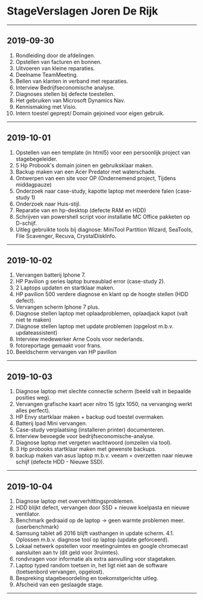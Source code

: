 # StageVerslagen Joren De Rijk

---
## 2019-09-30
1. Rondleiding door de afdelingen.
2. Opstellen van facturen en bonnen.
3. Uitvoeren van kleine reparaties.
4. Deelname TeamMeeting.
5. Bellen van klanten in verband met reparaties.
6. Interview Bedrijfseconomische analyse.
7. Diagnoses stellen bij defecte toestellen.
8. Het gebruiken van Microsoft Dynamics Nav.
9. Kennismaking met Visio.
10. Intern toestel geprept/ Domain gejoined voor eigen gebruik.

---
## 2019-10-01
1. Opstellen van een template (in html5) voor een persoonlijk project van stagebegeleider.
2. 5 Hp Probook's domain joinen en gebruiksklaar maken.
3. Backup maken van een Acer Predator met waterschade.
4. Ontwerpen van een site voor OP (Ondernemend project, Tijdens middagpauze)
5. Onderzoek naar case-study, kapotte laptop met meerdere falen (case-study 1)
6. Onderzoek naar Huis-stijl.
7. Reparatie van en hp-desktop (defecte RAM en HDD)
8. Schrijven van powershell script voor installatie MC Office pakketen op D-schijf.
9. Uitleg gebruikte tools bij diagnose: MiniTool Partition Wizard, SeaTools, File Scavenger, Recuva, CrystalDiskInfo.

---
## 2019-10-02
1. Vervangen batterij Iphone 7.
2. HP Pavilion g series laptop bureaublad error (case-study 2).
3. 2 Laptops updaten en startklaar maken.
4. HP pavilion 500 verdere diagnose en klant op de hoogte stellen (HDD defect).
5. Vervangen scherm Iphone 7 plus.
6. Diagnose stellen laptop met oplaadproblemen, oplaadjack kapot (valt niet te maken)
7. Diagnose stellen laptop met update problemen (opgelost m.b.v. updateassistent)
8. Interview medewerker Arne Cools voor nederlands.
9. fotoreportage gemaakt voor frans.
10. Beeldscherm vervangen van HP pavilion

---
## 2019-10-03
1. Diagnose laptop met slechte connectie scherm (beeld valt in bepaalde posities weg).
2. Vervangen grafische kaart acer nitro 15 (gtx 1050, na vervanging werkt alles perfect).
3. HP Envy startklaar maken + backup oud toestel overmaken.
4. Batterij Ipad Mini vervangen.
5. Case-study verplaatsing (installeren printer) documenteren.
6. Interview bevoegde voor bedrijfseconomische-analyse.
7. Diagnose laptop met vergeten wachtwoord (omzeilen via tool).
8. 3 Hp probooks startklaar maken met gewenste backups.
9. backup maken van asus laptop m.b.v. veeam + overzetten naar nieuwe schijf (defecte HDD - Nieuwe SSD).

---
## 2019-10-04
1. Diagnose laptop met oververhittingsproblemen.
2. HDD blijkt defect, vervangen door SSD + nieuwe koelpasta en nieuwe ventilator.
3. Benchmark gedraaid op de laptop -> geen warmte problemen meer. (userbenchmark)
4. Samsung tablet a6 2016 blijft vasthangen in update scherm.
4.1. Oplossen m.b.v. diagnose tool op laptop (update geforceerd).
5. Lokaal netwerk opstellen voor meetingruimtes en google chromecast aansluiten aan tv (dit geld voor 3ruimtes).
6. rondvragen voor informatie als extra aanvulling voor stagetaken.
7. Laptop typed random toetsen in, het ligt niet aan de software (toetsenbord vervangen, opgelost).
8. Bespreking stagebeoordeling en toekomstgerichte uitleg.
9. Afscheid van een geslaagde stage.

---

